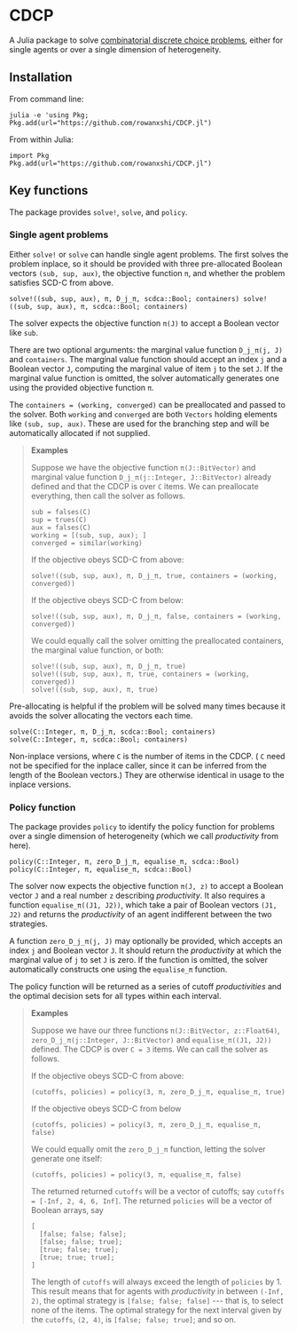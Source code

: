 # CDCP

A Julia package to solve [combinatorial discrete choice problems](https://rowanxshi.github.io/papers/cdc.pdf), either for single agents or over a single dimension of heterogeneity.

## Installation

From command line:

```
julia -e 'using Pkg; Pkg.add(url="https://github.com/rowanxshi/CDCP.jl")
```

From within Julia:

```
import Pkg
Pkg.add(url="https://github.com/rowanxshi/CDCP.jl")
```

## Key functions

The package provides `solve!`, `solve`, and `policy`.

### Single agent problems

Either `solve!` or `solve` can handle single agent problems. The first solves the problem inplace, so it should be provided with three pre-allocated Boolean vectors `(sub, sup, aux)`, the objective function `π`, and whether the problem satisfies SCD-C from above.

``
solve!((sub, sup, aux), π, D_j_π, scdca::Bool; containers)
solve!((sub, sup, aux), π, scdca::Bool; containers)
``

The solver expects the objective function `π(J)` to accept a Boolean vector like `sub`.

There are two optional arguments: the marginal value function `D_j_π(j, J)` and `containers`. The marginal value function should accept an index `j` and a Boolean vector `J`, computing the marginal value of item `j` to the set `J`. If the marginal value function is omitted, the solver automatically generates one using the provided objective function `π`.

The `containers = (working, converged)` can be preallocated and passed to the solver. Both `working` and `converged` are both `Vectors` holding elements like `(sub, sup, aux)`. These are used for the branching step and will be automatically allocated if not supplied.

> **Examples**
>
> Suppose we have the objective function `π(J::BitVector)` and marginal value function `D_j_π(j::Integer, J::BitVector)` already defined and that the CDCP is over `C` items. We can preallocate everything, then call the solver as follows.
>
> ```
> sub = falses(C)
> sup = trues(C)
> aux = falses(C)
> working = [(sub, sup, aux); ]
> converged = similar(working)
> ```
>
> If the objective obeys SCD-C from above:
>
> ```
> solve!((sub, sup, aux), π, D_j_π, true, containers = (working, converged)) 
> ```
>
> If the objective obeys SCD-C from below:
>
> ```
> solve!((sub, sup, aux), π, D_j_π, false, containers = (working, converged)) 
> ```
>
> We could equally call the solver omitting the preallocated containers, the marginal value function, or both:
>
> ```
> solve!((sub, sup, aux), π, D_j_π, true)
> solve!((sub, sup, aux), π, true, containers = (working, converged)) 
> solve!((sub, sup, aux), π, true)
> ```

Pre-allocating is helpful if the problem will be solved many times because it avoids the solver allocating the vectors each time.

```
solve(C::Integer, π, D_j_π, scdca::Bool; containers)
solve(C::Integer, π, scdca::Bool; containers)
```

Non-inplace versions, where `C` is the number of items in the CDCP. ( `C` need not be specified for the inplace caller, since it can be inferred from the length of the Boolean vectors.) They are otherwise identical in usage to the inplace versions.

### Policy function

The package provides `policy` to identify the policy function for problems over a single dimension of heterogeneity (which we call _productivity_ from here).

```
policy(C::Integer, π, zero_D_j_π, equalise_π, scdca::Bool)
policy(C::Integer, π, equalise_π, scdca::Bool)
```

The solver now expects the objective function `π(J, z)` to accept a Boolean vector `J` and a real number `z` describing _productivity_. It also requires a function `equalise_π((J1, J2))`, which take a pair of Boolean vectors `(J1, J2)` and returns the _productivity_ of an agent indifferent between the two strategies.

A function `zero_D_j_π(j, J)` may optionally be provided, which accepts an index `j` and Boolean vector `J`. It should return the _productivity_ at which the marginal value of `j` to set `J` is zero. If the function is omitted, the solver automatically constructs one using the `equalise_π` function.

The policy function will be returned as a series of cutoff _productivities_ and the optimal decision sets for all types within each interval.

> **Examples**
>
> Suppose we have our three functions `π(J::BitVector, z::Float64)`, `zero_D_j_π(j::Integer, J::BitVector)` and `equalise_π((J1, J2))` defined. The CDCP is over `C = 3` items. We can call the solver as follows.
>
> If the objective obeys SCD-C from above:
> ```
> (cutoffs, policies) = policy(3, π, zero_D_j_π, equalise_π, true)
> ```
>
> If the objective obeys SCD-C from below
> ```
> (cutoffs, policies) = policy(3, π, zero_D_j_π, equalise_π, false)
> ```
>
> We could equally omit the `zero_D_j_π` function, letting the solver generate one itself:
>
> ```
> (cutoffs, policies) = policy(3, π, equalise_π, false)
> ```
>
> The returned returned `cutoffs` will be a vector of cutoffs; say `cutoffs = [-Inf, 2, 4, 6, Inf]`. The returned `policies` will be a vector of Boolean arrays, say
>
> ```
> [
> 	[false; false; false];
> 	[false; false; true];
> 	[true; false; true];
> 	[true; true; true];
> ]
> ```
>
> The length of `cutoffs` will always exceed the length of `policies` by 1. This result means that for agents with _productivity_ in between `(-Inf, 2)`, the optimal strategy is `[false; false; false]` --- that is, to select none of the items. The optimal strategy for the next interval given by the `cutoffs`, `(2, 4)`, is `[false; false; true]`; and so on.  
